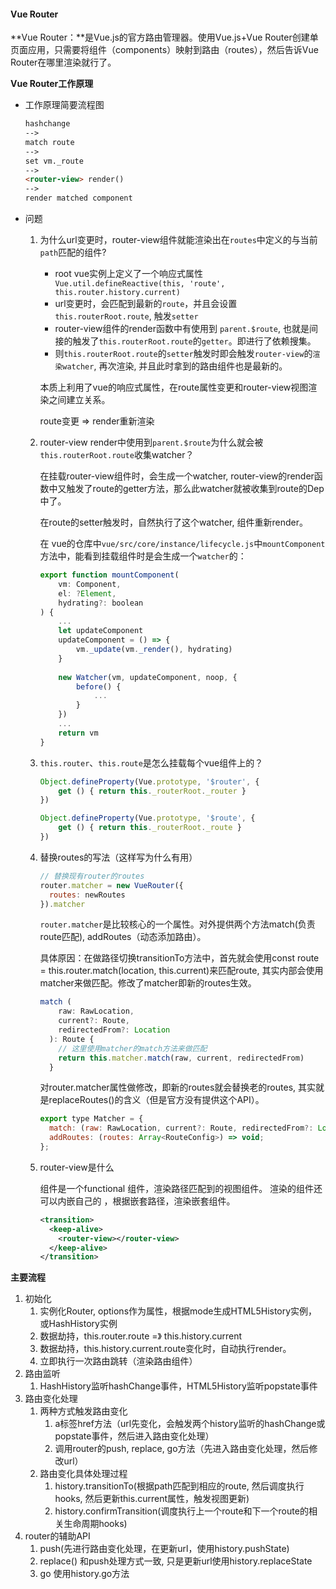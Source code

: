 #### Vue Router

**Vue Router：**是Vue.js的官方路由管理器。使用Vue.js+Vue Router创建单页面应用，只需要将组件（components）映射到路由（routes），然后告诉Vue Router在哪里渲染就行了。

**Vue Router工作原理**

- 工作原理简要流程图

  ```markdown
  hashchange
  -->
  match route
  -->
  set vm._route
  -->
  <router-view> render()
  -->
  render matched component
  ```

- 问题

  1. 为什么url变更时，router-view组件就能渲染出在`routes`中定义的与当前`path`匹配的组件?

     - root vue实例上定义了一个响应式属性` Vue.util.defineReactive(this, 'route', this.router.history.current)`
     - url变更时，会匹配到最新的`route`，并且会设置 `this.routerRoot.route`, 触发`setter`
     - router-view组件的render函数中有使用到 `parent.$route`, 也就是间接的触发了`this.routerRoot.route`的`getter`。即进行了依赖搜集。
     - 则`this.routerRoot.route`的`setter`触发时即会触发`router-view`的`渲染watcher`, 再次渲染, 并且此时拿到的路由组件也是最新的。

     本质上利用了vue的响应式属性，在route属性变更和router-view视图渲染之间建立关系。

     route变更 => render重新渲染

  2. router-view render中使用到`parent.$route`为什么就会被`this.routerRoot.route`收集watcher？

     在挂载router-view组件时，会生成一个watcher, router-view的render函数中又触发了route的getter方法，那么此watcher就被收集到route的Dep中了。

     在route的setter触发时，自然执行了这个watcher, 组件重新render。

     在 vue的仓库中`vue/src/core/instance/lifecycle.js`中`mountComponent`方法中，能看到挂载组件时是会生成一个`watcher`的：

     ```javascript
     export function mountComponent(
         vm: Component,
         el: ?Element,
         hydrating?: boolean
     ) {
         ...
         let updateComponent 
         updateComponent = () => {
             vm._update(vm._render(), hydrating)
         }
         
         new Watcher(vm, updateComponent, noop, {
             before() {
                 ...
             }
         })
         ...
         return vm
     }
     ```

  3. `this.router`、`this.route`是怎么挂载每个vue组件上的？

     ```javascript
     Object.defineProperty(Vue.prototype, '$router', {
         get () { return this._routerRoot._router }
     })
     
     Object.defineProperty(Vue.prototype, '$route', {
         get () { return this._routerRoot._route }
     })
     ```

  4. 替换routes的写法（这样写为什么有用）

     ```javascript
     // 替换现有router的routes
     router.matcher = new VueRouter({
       routes: newRoutes
     }).matcher
     ```

     `router.matcher`是比较核心的一个属性。对外提供两个方法match(负责route匹配), addRoutes（动态添加路由）。

     具体原因：在做路径切换transitionTo方法中，首先就会使用const route = this.router.match(location, this.current)来匹配route, 其实内部会使用matcher来做匹配。修改了matcher即新的routes生效。

     ```javascript
     match (
         raw: RawLocation,
         current?: Route,
         redirectedFrom?: Location
       ): Route {
         // 这里使用matcher的match方法来做匹配
         return this.matcher.match(raw, current, redirectedFrom)
       }
     ```

     对router.matcher属性做修改，即新的routes就会替换老的routes, 其实就是replaceRoutes()的含义（但是官方没有提供这个API）。

     ```javascript
     export type Matcher = {
       match: (raw: RawLocation, current?: Route, redirectedFrom?: Location) => Route;
       addRoutes: (routes: Array<RouteConfig>) => void;
     };
     ```

     

  5. router-view是什么

     <router-view> 组件是一个functional 组件，渲染路径匹配到的视图组件。<router-view> 渲染的组件还可以内嵌自己的 <router-view>，根据嵌套路径，渲染嵌套组件。

     ```xml
     <transition>
       <keep-alive>
         <router-view></router-view>
       </keep-alive>
     </transition>
     ```

**主要流程**

1. 初始化
   1. 实例化Router, options作为属性，根据mode生成HTML5History实例，或HashHistory实例
   2. 数据劫持，this.router.route =》 this.history.current
   3. 数据劫持，this.history.current.route变化时，自动执行render。
   4. 立即执行一次路由跳转（渲染路由组件）
2. 路由监听
   1. HashHistory监听hashChange事件，HTML5History监听popstate事件
3. 路由变化处理
   1. 两种方式触发路由变化
      1. a标签href方法（url先变化，会触发两个history监听的hashChange或popstate事件，然后进入路由变化处理）
      2. 调用router的push, replace, go方法（先进入路由变化处理，然后修改url）
   2. 路由变化具体处理过程
      1. history.transitionTo(根据path匹配到相应的route, 然后调度执行hooks, 然后更新this.current属性，触发视图更新)
      2. history.confirmTransition(调度执行上一个route和下一个route的相关生命周期hooks)
4. router的辅助API
   1. push(先进行路由变化处理，在更新url，使用history.pushState)
   2. replace() 和push处理方式一致, 只是更新url使用history.replaceState
   3. go 使用history.go方法



